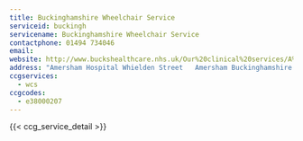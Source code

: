 ```yaml
---
title: Buckinghamshire Wheelchair Service
serviceid: buckingh
servicename: Buckinghamshire Wheelchair Service
contactphone: 01494 734046
email: 
website: http://www.buckshealthcare.nhs.uk/Our%20clinical%20services/A%20to%20Z%20of%20clinical%20services/Wheelchair%20service/wheelchair-service.htm
address: "Amersham Hospital Whielden Street   Amersham Buckinghamshire HP7 0JD."
ccgservices:
  - wcs
ccgcodes:
  - e38000207
---
```


{{< ccg_service_detail >}}
